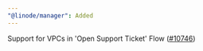 ```yaml
---
"@linode/manager": Added
---
```


Support for VPCs in 'Open Support Ticket' Flow ([#10746](https://github.com/linode/manager/pull/10746))
